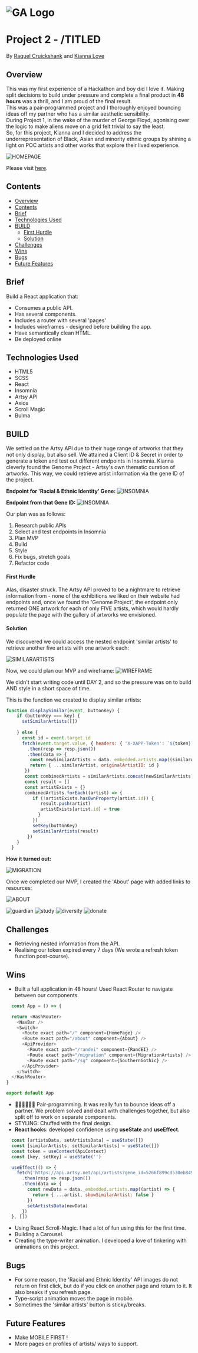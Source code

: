 # ![GA Logo](./media/GALogo.png)
# Project 2 - /TITLED

By [Raquel Cruickshank](https://github.com/cruickshankrpc) and [Kianna Love](https://github.com/akirakianna)

## Overview 
This was my first experience of a Hackathon and boy did I love it. Making split decisions to build under pressure and complete a final product in **48 hours** was a thrill, and I am proud of the final result.\
This was a pair-programmed project and I thoroughly enjoyed bouncing ideas off my partner who has a similar aesthetic sensibility.\
During Project 1, in the wake of the murder of George Floyd, agonising over the logic to make aliens move on a grid felt trivial to say the least.\
So, for this project, Kianna and I decided to address the underrepresentation of Black, Asian and minority ethnic groups by shining a light on POC artists and other works that explore their lived experience.

![HOMEPAGE](./media/TITLED_HOMEPAGE%20%20(1).gif)


Please visit [here](https://cruickshankrpc.github.io/GA-Project-2-TITLED/).


## Contents
  - [Overview](#overview)
  - [Contents](#contents)
  - [Brief](#brief)
  - [Technologies Used](#technologies-used)
  - [BUILD](#build)
      - [First Hurdle](#first-hurdle)
      - [Solution](#solution)
  - [Challenges](#challenges)
  - [Wins](#wins)
  - [Bugs](#bugs)
  - [Future Features](#future-features)

## Brief
Build a React application that: 
- Consumes a public API.
- Has several components.
- Includes a router with several 'pages'
- Includes wireframes - designed before building the app.
- Have semantically clean HTML.
- Be deployed online

## Technologies Used 
- HTML5
- SCSS
- React
- Insomnia
- Artsy API
- Axios
- Scroll Magic
- Bulma 


## BUILD

We settled on the Artsy API due to their huge range of artworks that they not only display, but also sell. 
We attained a Client ID & Secret in order to generate a token and test out different endpoints in Insomnia. 
Kianna cleverly found the Genome Project - Artsy's own thematic curation of artworks. This way, we could retrieve artist information via the gene ID of the project.

**Endpoint for 'Racial & Ethnic Identity' Gene:**
![INSOMNIA](./media/RACIAL.png)

**Endpoint from that Gene ID:**
![INSOMNIA](./media/GENEID.png)

Our plan was as follows: 
1. Research public APIs
2. Select and test endpoints in Insomnia 
3. Plan MVP
4. Build
5. Style
6. Fix bugs, stretch goals 
7. Refactor code

#### First Hurdle
Alas, disaster struck. The Artsy API proved to be a nightmare to retrieve information from - none of the exhibitions we liked on their website had endpoints and, once we found the 'Genome Project', the endpoint only returned ONE artwork for each of only FIVE artists, which would hardly populate the page with the gallery of artworks we envisioned.

#### Solution
We discovered we could access the nested endpoint 'similar artists' to retrieve another five artists with one artwork each:

![SIMILARARTISTS](./media/SIMILARARTISTS.png)

Now, we could plan our MVP and wireframe:
![WIREFRAME](./media/TITLED:WIREFRAME.png)

We didn't start writing code until DAY 2, and so the pressure was on to build AND style in a short space of time.

This is the function we created to display similar artists:
```javascript
function displaySimilar(event, buttonKey) {
    if (buttonKey === key) {
      setSimilarArtists([])
    
    } else {
      const id = event.target.id
      fetch(event.target.value, { headers: { 'X-XAPP-Token': `${token}` } })
        .then(resp => resp.json())
        .then(data => {
         const newSimilarArtists = data._embedded.artists.map((similarArtist) => {
         return { ...similarArtist, originalArtistID: id }
       })
       const combinedArtists = similarArtists.concat(newSimilarArtists)
       const result = []
       const artistExists = {}
       combinedArtists.forEach((artist) => {
          if (!artistExists.hasOwnProperty(artist.id)) {
             result.push(artist)
             artistExists[artist.id] = true
            }
          })
          setKey(buttonKey)
          setSimilarArtists(result)
        })
    }
  }
```
**How it turned out:**

![MIGRATION](./media/PAGE.gif)

Once we completed our MVP, I created the 'About' page with added links to resources:

![ABOUT](./media/TITLED_ABOUT.gif)

![guardian](./media/guardian.png)
![study](./media/study.png)
![diversity](./media/diversity.png)
![donate](./media/donate.png)


## Challenges
- Retrieving nested information from the API.
- Realising our token expired every 7 days (We wrote a refresh token function post-course).

## Wins
- Built a full application in 48 hours! Used React Router to navigate between our components. 
```javascript
  const App = () => {

  return <HashRouter>
    <NavBar />
    <Switch>
      <Route exact path="/" component={HomePage} />
      <Route exact path="/about" component={About} />
      <ApiProvider>
        <Route exact path="/randei" component={RandEI} />
        <Route exact path="/migration" component={MigrationArtists} />
        <Route exact path="/sg" component={SouthernGothic} />
      </ApiProvider>
    </Switch>
  </HashRouter>
}

export default App
```
- 💁🏻‍♀️💁🏻‍♀️ Pair-programming. It was really fun to bounce ideas off a partner. We problem solved and dealt with challenges together, but also split off to work on separate components. 
- STYLING: Chuffed with the final design. 
- **React hooks**: developed confidence using **useState** and **useEffect**.
```javascript 
  const [artistsData, setArtistsData] = useState([])
  const [similarArtists, setSimilarArtists] = useState([])
  const token = useContext(ApiContext)
  const [key, setKey] = useState('')

  useEffect(() => {
    fetch('https://api.artsy.net/api/artists?gene_id=5266f899cd530eb849000222', { headers: { 'X-XAPP-Token': token } })
      .then(resp => resp.json())
      .then(data => {
        const newData = data._embedded.artists.map((artist) => {
          return { ...artist, showSimilarArtist: false }
        })
        setArtistsData(newData)
      })
  }, [])
```
- Using React Scroll-Magic. I had a lot of fun using this for the first time. 
- Building a Carousel. 
- Creating the type-writer animation. I developed a love of tinkering with animations on this project. 

## Bugs
- For some reason, the 'Racial and Ethnic Identity' API images do not return on first click, but do if you click on another page and return to it. It also breaks if you refresh page. 
- Type-script animation moves the page in mobile.
- Sometimes the 'similar artists' button is sticky/breaks.

## Future Features 
- Make MOBILE FIRST ! 
- More pages on profiles of artists/ ways to support.




